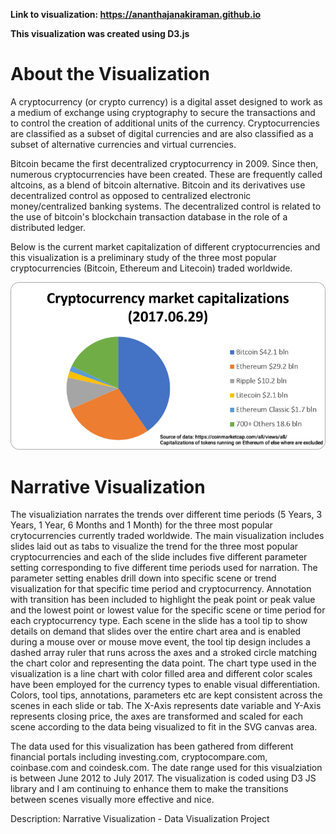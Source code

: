 **Link to visualization: https://ananthajanakiraman.github.io**

**This visualization was created using D3.js**

# About the Visualization

A cryptocurrency (or crypto currency) is a digital asset designed to work as a medium of exchange using cryptography to secure the transactions and to control the creation of additional units of the currency. Cryptocurrencies are classified as a subset of digital currencies and are also classified as a subset of alternative currencies and virtual currencies.

Bitcoin became the first decentralized cryptocurrency in 2009. Since then, numerous cryptocurrencies have been created. These are frequently called altcoins, as a blend of bitcoin alternative. Bitcoin and its derivatives use decentralized control as opposed to centralized electronic money/centralized banking systems. The decentralized control is related to the use of bitcoin&#39;s blockchain transaction database in the role of a distributed ledger.

Below is the current market capitalization of different cryptocurrencies and this visualization is a preliminary study of the three most popular cryptocurrencies (Bitcoin, Ethereum and Litecoin) traded worldwide.

<img src="Cryptocurrency.png">

# Narrative Visualization

The visualiziation narrates the trends over different time periods (5 Years, 3 Years, 1 Year, 6 Months and 1 Month) for the three most popular crytocurrencies currently traded worldwide. The main visualization includes slides laid out as tabs to visualize the trend for the three most popular cryptocurrencies and each of the slide includes five different parameter setting corresponding to five different time periods used for narration. The parameter setting enables drill down into specific scene or trend visualization for that specific time period and cryptocurrency. Annotation with transition has been included to highlight the peak point or peak value and the lowest point or lowest value for the specific scene or time period for each cryptocurrency type. Each scene in the slide has a tool tip to show details on demand that slides over the entire chart area and is enabled during a mouse over or mouse move event, the tool tip design includes a dashed array ruler that runs across the axes and a stroked circle matching the chart color and representing the data point. The chart type used in the visualization is a line chart with color filled area and different color scales have been employed for the currency types to enable visual differentiation. Colors, tool tips, annotations, parameters etc are kept consistent across the scenes in each slide or tab. The X-Axis represents date variable and Y-Axis represents closing price, the axes are transformed and scaled for each scene according to the data being visualized to fit in the SVG canvas area.

The data used for this visualization has been gathered from different financial portals including investing.com, cryptocompare.com, coinbase.com and coindesk.com. The date range used for this visualziation is between June 2012 to July 2017. The visualization is coded using D3 JS library and I am continuing to enhance them to make the transitions between scenes visually more effective and nice.

Description: Narrative Visualization - Data Visualization Project
